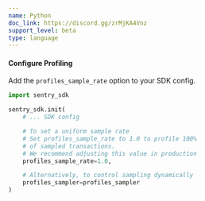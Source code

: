 ```yaml
---
name: Python
doc_link: https://discord.gg/zrMjKA4Vnz
support_level: beta
type: language
---
```


#### Configure Profiling

Add the `profiles_sample_rate` option to your SDK config.

```python
import sentry_sdk

sentry_sdk.init(
    # ... SDK config

    # To set a uniform sample rate
    # Set profiles_sample_rate to 1.0 to profile 100%
    # of sampled transactions.
    # We recommend adjusting this value in production
    profiles_sample_rate=1.0,

    # Alternatively, to control sampling dynamically
    profiles_sampler=profiles_sampler
)
```
